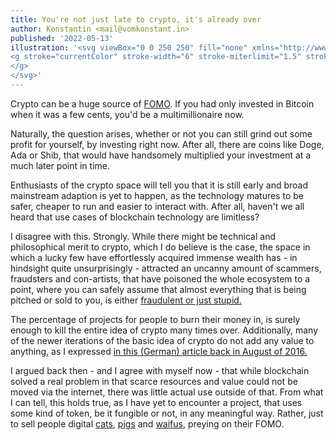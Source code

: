 ```yaml
---
title: You're not just late to crypto, it's already over
author: Konstantin <mail@vomkonstant.in>
published: '2022-05-13'
illustration: '<svg viewBox="0 0 250 250" fill="none" xmlns="http://www.w3.org/2000/svg">
<g stroke="currentColor" stroke-width="6" stroke-miterlimit="1.5" stroke-linecap="round" stroke-linejoin="round"><path clip-rule="evenodd" d="M188.386 115.61c-12.662 1.936-45.233 6.408-32 27.304-22.24-15.817-25.982 40.57-25.657 44.338-2.032-11.156-7.48-43.078-16.051-47.305-3.486-1.719-9.435 2.664-12.518 4.368 1.357-3.158 4.078-6.756 2.747-10.332-1.13-3.034-6.001-4.287-8.666-5.274-8.09-2.999-16.821-4.357-24.75-7.614 9.984-.621 21.591-4.561 29.306-11.113 4.662-3.959 6.902-10.177 1.238-14.578 17.311 2.86 19.516-10.068 21.278-24.291 1.256-10.136 2.778-20.308 3.77-30.507 1.173 4.062 2.307 8.123 3.335 12.225 3.44 13.717 4.058 44.782 24.714 38.618-8.558 20.986 21.252 21.145 33.254 24.161z" stroke-width="10.71426"/><path d="M74.502 75.103c2.284 2.003 5.628 3.319 8.141 5.058 2.87 1.986 5.76 4.664 8.932 6.15M165.43 83.057c7.457-5.712 14.754-11.866 21.902-17.972M125.511 9.821c.417 5.27.233 10.986 1.46 16.161M52.425 121.71c-11.18.326-22.763 2.825-33.675 5.264M90.032 159.421c-6.358 6.878-11.19 14.789-17.062 22.036M129.484 208.496c.379 10.543 1.933 20.95 1.978 31.541M165.253 154.834c4.955 4.82 11.292 8.123 16.518 12.703M205.566 113.615c8.079-.467 17.843 1.099 25.684-.227" stroke-width="10.71426"/>
</g>
</svg>'
---
```


Crypto can be a huge source of [FOMO](https://en.wikipedia.org/wiki/Fear_of_missing_out). If you had only invested in Bitcoin when it was a few cents, you'd be a multimillionaire now.

Naturally, the question arises, whether or not you can still grind out some profit for yourself, by investing right now. After all, there are coins like Doge, Ada or Shib, that would have handsomely multiplied your investment at a much later point in time.

Enthusiasts of the crypto space will tell you that it is still early and broad mainstream adaption is yet to happen, as the technology matures to be safer, cheaper to run and easier to interact with. After all, haven't we all heard that use cases of blockchain technology are limitless?

I disagree with this. Strongly. While there might be technical and philosophical merit to crypto, which I do believe is the case, the space in which a lucky few have effortlessly acquired immense wealth has - in hindsight quite unsurprisingly - attracted an uncanny amount of scammers, fraudsters and con-artists, that have poisoned the whole ecosystem to a point, where you can safely assume that almost everything that is being pitched or sold to you, is either [fraudulent or just stupid.](https://web3isgoinggreat.com/)

The percentage of projects for people to burn their money in, is surely enough to kill the entire idea of crypto many times over. Additionally, many of the newer iterations of the basic idea of crypto do not add any value to anything, as I expressed [in this (German) article back in August of 2016.](https://brutkasten.com/blockchain-bullshit/)

I argued back then - and I agree with myself now - that while blockchain solved a real problem in that scarce resources and value could not be moved via the internet, there was little actual use outside of that. From what I can tell, this holds true, as I have yet to encounter a project, that uses some kind of token, be it fungible or not, in any meaningful way. Rather, just to sell people digital [cats](https://www.cryptokitties.co/), [pigs](https://www.crypt-oink.io/webapp/guest) and [waifus](https://crypko.ai/), preying on their FOMO.
